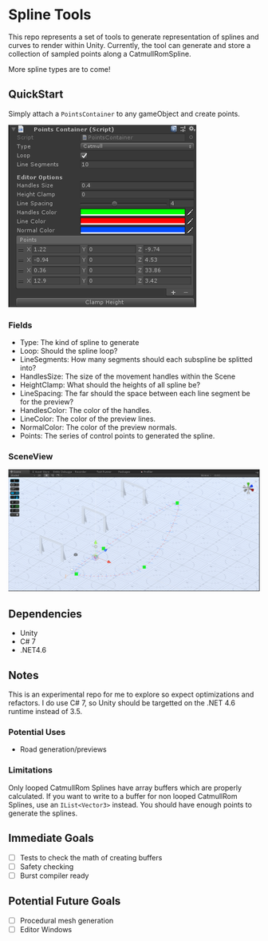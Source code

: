 # Spline Tools #

This repo represents a set of tools to generate representation of splines and curves to render within Unity. Currently, the 
tool can generate and store a collection of sampled points along a CatmullRomSpline.

More spline types are to come!

## QuickStart ##
Simply attach a `PointsContainer` to any gameObject and create points.

![Inspector](Images/PointsContainer.png)

### Fields ###
* Type:         The kind of spline to generate
* Loop:         Should the spline loop?
* LineSegments: How many segments should each subspline be splitted into?
* HandlesSize:  The size of the movement handles within the Scene
* HeightClamp:  What should the heights of all spline be?
* LineSpacing:  The far should the space between each line segment be for the preview?
* HandlesColor: The color of the handles.
* LineColor:    The color of the preview lines.
* NormalColor:  The color of the preview normals.
* Points:       The series of control points to generated the spline.

### SceneView ###
![Scene](Images/CatmullRomPreview.png)

## Dependencies ##
* Unity
* C# 7
* .NET4.6

## Notes ##
This is an experimental repo for me to explore so expect optimizations and refactors. I do use C# 7, so Unity should be targetted 
on the .NET 4.6 runtime instead of 3.5.

### Potential Uses ###
* Road generation/previews

### Limitations ###
Only looped CatmullRom Splines have array buffers which are properly calculated. If you want to write to a buffer for non looped 
CatmullRom Splines, use an `IList<Vector3>` instead. You should have enough points to generate the splines.

## Immediate Goals ##
* [ ] Tests to check the math of creating buffers
* [ ] Safety checking
* [ ] Burst compiler ready

## Potential Future Goals ##
* [ ] Procedural mesh generation
* [ ] Editor Windows
